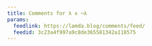 ```yaml
---
title: Comments for λ ∧ ¬λ
params:
  feedlink: https://lamda.blog/comments/feed/
  feedid: 3c23a4f997a9c8de365581342a118575
---
```

